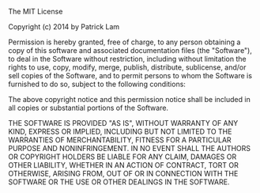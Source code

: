 The MIT License

Copyright (c) 2014 by Patrick Lam

Permission is hereby granted, free of charge, to any person  obtaining a copy of
this software and associated documentation  files  (the "Software"),  to deal in
the Software  without restriction,  including without  limitation  the rights to
use, copy, modify,  merge, publish, distribute,  sublicense,  and/or sell copies
of the Software,  and to permit  persons to whom the Software is furnished to do
so, subject to the following conditions:

The above  copyright notice and this  permission notice shall be included in all
copies or substantial portions of the Software.

THE  SOFTWARE  IS PROVIDED  "AS IS",  WITHOUT WARRANTY  OF ANY KIND,  EXPRESS OR
IMPLIED, INCLUDING BUT NOT LIMITED TO THE WARRANTIES OF MERCHANTABILITY, FITNESS
FOR A PARTICULAR  PURPOSE AND  NONINFRINGEMENT. IN NO EVENT SHALL THE AUTHORS OR
COPYRIGHT HOLDERS BE  LIABLE  FOR ANY CLAIM, DAMAGES OR OTHER LIABILITY, WHETHER
IN  AN  ACTION  OF CONTRACT,  TORT  OR  OTHERWISE,  ARISING FROM,  OUT  OF OR IN
CONNECTION WITH THE SOFTWARE OR THE USE OR OTHER DEALINGS IN THE SOFTWARE.
